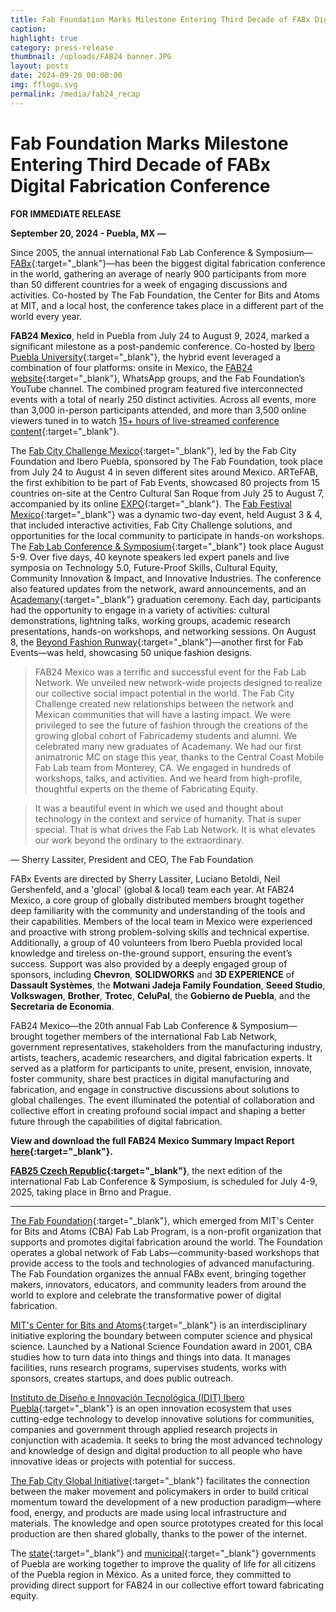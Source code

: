```yaml
---
title: Fab Foundation Marks Milestone Entering Third Decade of FABx Digital Fabrication Conference
caption: 
highlight: true
category: press-release
thumbnail: /uploads/FAB24 banner.JPG
layout: posts
date: 2024-09-20 00:00:00
img: fflogo.svg
permalink: /media/fab24_recap
---
```


#  Fab Foundation Marks Milestone Entering Third Decade of FABx Digital Fabrication Conference

**FOR IMMEDIATE RELEASE**

**September 20, 2024 - Puebla, MX —** 


Since 2005, the annual international Fab Lab Conference & Symposium—[FABx](https://fabevent.org/){:target="_blank"}—has been the biggest digital fabrication conference in the world, gathering an average of nearly 900 participants from more than 50 different countries for a week of engaging discussions and activities. Co-hosted by The Fab Foundation, the Center for Bits and Atoms at MIT, and a local host, the conference takes place in a different part of the world every year.
 
**FAB24 Mexico**, held in Puebla from July 24 to August 9, 2024, marked a significant milestone as a post-pandemic conference. Co-hosted by [Ibero Puebla University](https://www.iberopuebla.mx/){:target="_blank"}, the hybrid event leveraged a combination of four platforms: onsite in Mexico, the [FAB24 website](https://fab24.fabevent.org/){:target="_blank"}, WhatsApp groups, and the Fab Foundation’s YouTube channel. The combined program featured five interconnected events with a total of nearly 250 distinct activities. Across all events, more than 3,000 in-person participants attended, and more than 3,500 online viewers tuned in to watch [15+ hours of live-streamed conference content](https://www.youtube.com/playlist?list=PLLgC0nB1k-MP3zkblZ91_CiU5cTZzKFsG){:target="_blank"}.

The [Fab City Challenge Mexico](https://challenge.fab.city/){:target="_blank"}, led by the Fab City Foundation and Ibero Puebla, sponsored by The Fab Foundation, took place from July 24 to August 4 in seven different sites around Mexico. ARTeFAB, the first exhibition to be part of Fab Events, showcased 80 projects from 15 countries on-site at the Centro Cultural San Roque from July 25 to August 7, accompanied by its online [EXPO](https://fab24.fabevent.org/expo/){:target="_blank"}. The [Fab Festival Mexico](https://fab24.fabevent.org/programs/fab-festival){:target="_blank"} was a dynamic two-day event, held August 3 & 4, that included interactive activities, Fab City Challenge solutions, and opportunities for the local community to participate in hands-on workshops. The [Fab Lab Conference & Symposium](https://fab24.fabevent.org/programs/conference-and-symposium){:target="_blank"} took place August 5-9. Over five days, 40 keynote speakers led expert panels and live symposia on Technology 5.0, Future-Proof Skills, Cultural Equity, Community Innovation & Impact, and Innovative Industries. The conference also featured updates from the network, award announcements, and an [Academany](https://academany.org/){:target="_blank"} graduation ceremony. Each day, participants had the opportunity to engage in a variety of activities: cultural demonstrations, lightning talks, working groups, academic research presentations, hands-on workshops, and networking sessions. On August 8, the [Beyond Fashion Runway](https://textile-academy.org/beyond-fashion-fab24/){:target="_blank"}—another first for Fab Events—was held, showcasing 50 unique fashion designs.

> FAB24 Mexico was a terrific and successful event for the Fab Lab Network. We unveiled new network-wide projects designed to realize our collective social impact potential in the world. The Fab City Challenge created new relationships between the network and Mexican communities that will have a lasting impact. We were privileged to see the future of fashion through the creations of the growing global cohort of Fabricademy students and alumni. We celebrated many new graduates of Academany. We had our first animatronic MC on stage this year, thanks to the Central Coast Mobile Fab Lab team from Monterey, CA. We engaged in hundreds of workshops, talks, and activities. And we heard from high-profile, thoughtful experts on the theme of Fabricating Equity. 

> It was a beautiful event in which we used and thought about technology in the context and service of humanity. That is super special. That is what drives the Fab Lab Network. It is what elevates our work beyond the ordinary to the extraordinary. 

— Sherry Lassiter, President and CEO, The Fab Foundation

FABx Events are directed by Sherry Lassiter, Luciano Betoldi, Neil Gershenfeld, and a 'glocal' (global & local) team each year. At FAB24 Mexico, a core group of globally distributed members brought together deep familiarity with the community and understanding of the tools and their capabilities. Members of the local team in Mexico were experienced and proactive with strong problem-solving skills and technical expertise. Additionally, a group of 40 volunteers from Ibero Puebla provided local knowledge and tireless on-the-ground support, ensuring the event’s success. Support was also provided by a deeply engaged group of sponsors, including **Chevron**, **SOLIDWORKS** and **3D EXPERIENCE** of **Dassault Systèmes**, the **Motwani Jadeja Family Foundation**, **Seeed Studio**, **Volkswagen**, **Brother**, **Trotec**, **CeluPal**, the **Gobierno de Puebla**, and the **Secretaria de Economia**.

FAB24 Mexico—the 20th annual Fab Lab Conference & Symposium—brought together members of the international Fab Lab Network, government representatives, stakeholders from the manufacturing industry, artists, teachers, academic researchers, and digital fabrication experts. It served as a platform for participants to unite, present, envision, innovate, foster community, share best practices in digital manufacturing and fabrication, and engage in constructive discussions about solutions to global challenges. The event illuminated the potential of collaboration and collective effort in creating profound social impact and shaping a better future through the capabilities of digital fabrication. 

**View and download the full FAB24 Mexico Summary Impact Report [here](https://mcusercontent.com/703cd11616d78536ae5d303eb/files/22efb8d0-19c1-a7fd-ad30-b8c95b64dc95/FAB24Mexico_Report_Sept2024_Mail.pdf){:target="_blank"}.** 


**[FAB25 Czech Republic](https://fab2025.cz/){:target="_blank"}**, the next edition of the international Fab Lab Conference & Symposium, is scheduled for July 4-9, 2025, taking place in Brno and Prague. 

---

[The Fab Foundation](https://fabfoundation.org/){:target="_blank"}, which emerged from MIT's Center for Bits and Atoms (CBA) Fab Lab Program, is a non-profit organization that supports and promotes digital fabrication around the world. The Foundation operates a global network of Fab Labs—community-based workshops that provide access to the tools and technologies of advanced manufacturing. The Fab Foundation organizes the annual FABx event, bringing together makers, innovators, educators, and community leaders from around the world to explore and celebrate the transformative power of digital fabrication.

[MIT's Center for Bits and Atoms](https://cba.mit.edu/){:target="_blank"} is an interdisciplinary initiative exploring the boundary between computer science and physical science. Launched by a National Science Foundation award in 2001, CBA studies how to turn data into things and things into data. It manages facilities, runs research programs, supervises students, works with sponsors, creates startups, and does public outreach.

[Instituto de Diseño e Innovación Tecnológica (IDIT) Ibero Puebla](https://www.iberopuebla.mx/){:target="_blank"} is an open innovation ecosystem that uses cutting-edge technology to develop innovative solutions for communities, companies and government through applied research projects in conjunction with academia. It seeks to bring the most advanced technology and knowledge of design and digital production to all people who have innovative ideas or projects with potential for success.

[The Fab City Global Initiative](https://fab.city/){:target="_blank"} facilitates the connection between the maker movement and policymakers in order to build critical momentum toward the development of a new production paradigm—where food, energy, and products are made using local infrastructure and materials. The knowledge and open source prototypes created for this local production are then shared globally, thanks to the power of the internet.

The [state](https://www.puebla.gob.mx/){:target="_blank"} and [municipal](https://www.pueblacapital.gob.mx/){:target="_blank"} governments of Puebla are working together to improve the quality of life for all citizens of the Puebla region in México. As a united force, they committed to providing direct support for FAB24 in our collective effort toward fabricating equity.
